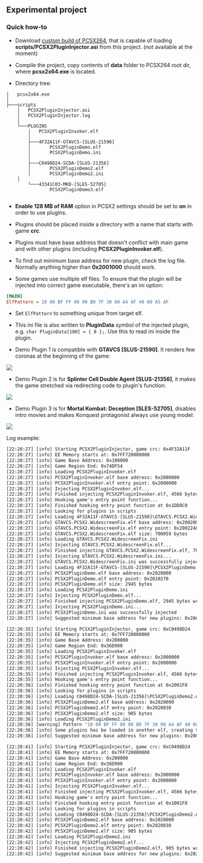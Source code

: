 ## Experimental project

### Quick how-to

 - Download [custom build of PCSX264](https://github.com/ThirteenAG/pcsx2/actions), that is capable of loading **scripts/PCSX2PluginInjector.asi** from this project. (not available at the moment)

- Compile the project, copy contents of **data** folder to PCSX264 root dir, where **pcsx2x64.exe** is located.

- Directory tree:

```
│   pcsx2x64.exe
│
├───scripts
    │   PCSX2PluginInjector.asi
    │   PCSX2PluginInjector.log
    │
    └───PLUGINS
        │   PCSX2PluginInvoker.elf
        │
        ├───4F32A11F-GTAVCS-[SLUS-21590]
        │       PCSX2PluginDemo.elf
        │       PCSX2PluginDemo.ini
        │
        ├───C0498D24-SCDA-[SLUS-21356]
        │       PCSX2PluginDemo2.elf
        │       PCSX2PluginDemo2.ini
	│
        └───43341C03-MKD-[SLES-52705]
                PCSX2PluginDemo3.elf			
				
```

 - **Enable 128 MB of RAM** option in PCSX2 settings should be set to **on** in order to use plugins.

 - Plugins should be placed inside a directory with a name that starts with game **crc**.

 - Plugins must have base address that doesn't conflict with main game and with other plugins (including **PCSX2PluginInvoker.elf**).

 - To find out minimum base address for new plugin, check the log file. Normally anything higher than **0x2001000** should work.

 - Some games use multiple elf files. To ensure that the plugin will be injected into correct game executable, there's an ini option:

```ini
[MAIN]
ElfPattern = 10 00 BF FF 00 00 B0 7F 30 00 A4 AF 40 00 A5 AF
```

 - Set `ElfPattern` to something unique from target elf. 

 - This ini file is also written to **PluginData** symbol of the injected plugin, e.g. `char PluginData[100] = { 0 };`. Use this to read ini inside the plugin.

- Demo Plugin 1 is compatible with **GTAVCS [SLUS-21590]**. It renders few coronas at the beginning of the game:

![](https://i.imgur.com/qYbBtr3.png)

- Demo Plugin 2 is for **Splinter Cell Double Agent [SLUS-21356]**, it makes the game stretched via redirecting code to plugin's function:

![](https://i.imgur.com/rBmx5Pc.png)

- Demo Plugin 3 is for **Mortal Kombat: Deception [SLES-52705]**, disables intro movies and makes Konquest protagonist always use young model:

![](https://i.imgur.com/VWptXcv.png)

Log example:

```bat
[22:20:27] [info] Starting PCSX2PluginInjector, game crc: 0x4F32A11F
[22:20:27] [info] EE Memory starts at: 0x7FF720000000
[22:20:27] [info] Game Base Address: 0x100000
[22:20:27] [info] Game Region End: 0x74DF54
[22:20:27] [info] Loading PCSX2PluginInvoker.elf
[22:20:27] [info] PCSX2PluginInvoker.elf base address: 0x2000000
[22:20:27] [info] PCSX2PluginInvoker.elf entry point: 0x2000000
[22:20:27] [info] Injecting PCSX2PluginInvoker.elf...
[22:20:27] [info] Finished injecting PCSX2PluginInvoker.elf, 4566 bytes written at 0x2000000
[22:20:27] [info] Hooking game's entry point function...
[22:20:27] [info] Finished hooking entry point function at 0x1DD8C0
[22:20:27] [info] Looking for plugins in scripts
[22:20:27] [info] Loading 4F32A11F-GTAVCS-[SLUS-21590]\GTAVCS.PCSX2.WidescreenFix.elf
[22:20:27] [info] GTAVCS.PCSX2.WidescreenFix.elf base address: 0x2002000
[22:20:27] [info] GTAVCS.PCSX2.WidescreenFix.elf entry point: 0x2002248
[22:20:27] [info] GTAVCS.PCSX2.WidescreenFix.elf size: 700059 bytes
[22:20:27] [info] Loading GTAVCS.PCSX2.WidescreenFix.ini
[22:20:27] [info] Injecting GTAVCS.PCSX2.WidescreenFix.elf...
[22:20:27] [info] Finished injecting GTAVCS.PCSX2.WidescreenFix.elf, 700059 bytes written at 0x2002000
[22:20:27] [info] Injecting GTAVCS.PCSX2.WidescreenFix.ini...
[22:20:27] [info] GTAVCS.PCSX2.WidescreenFix.ini was successfully injected
[22:20:27] [info] Loading 4F32A11F-GTAVCS-[SLUS-21590]\PCSX2PluginDemo.elf
[22:20:27] [info] PCSX2PluginDemo.elf base address: 0x2020000
[22:20:27] [info] PCSX2PluginDemo.elf entry point: 0x2020270
[22:20:27] [info] PCSX2PluginDemo.elf size: 2945 bytes
[22:20:27] [info] Loading PCSX2PluginDemo.ini
[22:20:27] [info] Injecting PCSX2PluginDemo.elf...
[22:20:27] [info] Finished injecting PCSX2PluginDemo.elf, 2945 bytes written at 0x2020000
[22:20:27] [info] Injecting PCSX2PluginDemo.ini...
[22:20:27] [info] PCSX2PluginDemo.ini was successfully injected
[22:20:27] [info] Suggested minimum base address for new plugins: 0x20ACE9B

[22:20:35] [info] Starting PCSX2PluginInjector, game crc: 0xC0498D24
[22:20:35] [info] EE Memory starts at: 0x7FF720000000
[22:20:35] [info] Game Base Address: 0x200000
[22:20:35] [info] Game Region End: 0x36D900
[22:20:35] [info] Loading PCSX2PluginInvoker.elf
[22:20:35] [info] PCSX2PluginInvoker.elf base address: 0x2000000
[22:20:35] [info] PCSX2PluginInvoker.elf entry point: 0x2000000
[22:20:35] [info] Injecting PCSX2PluginInvoker.elf...
[22:20:35] [info] Finished injecting PCSX2PluginInvoker.elf, 4566 bytes written at 0x2000000
[22:20:35] [info] Hooking game's entry point function...
[22:20:36] [info] Finished hooking entry point function at 0x2001F8
[22:20:36] [info] Looking for plugins in scripts
[22:20:36] [info] Loading C0498D24-SCDA-[SLUS-21356]\PCSX2PluginDemo2.elf
[22:20:36] [info] PCSX2PluginDemo2.elf base address: 0x2020000
[22:20:36] [info] PCSX2PluginDemo2.elf entry point: 0x2020030
[22:20:36] [info] PCSX2PluginDemo2.elf size: 905 bytes
[22:20:36] [info] Loading PCSX2PluginDemo2.ini
[22:20:36] [warning] Pattern "10 00 BF FF 00 00 B0 7F 30 00 A4 AF 40 00 A5 AF" is not found in this elf, PCSX2PluginDemo2.elf will not be loaded at this time
[22:20:36] [info] Some plugins has be loaded in another elf, creating thread to handle it
[22:20:36] [info] Suggested minimum base address for new plugins: 0x20011D6

[22:20:41] [info] Starting PCSX2PluginInjector, game crc: 0xC0498D24
[22:20:41] [info] EE Memory starts at: 0x7FF720000000
[22:20:41] [info] Game Base Address: 0x200000
[22:20:41] [info] Game Region End: 0x36D900
[22:20:41] [info] Loading PCSX2PluginInvoker.elf
[22:20:41] [info] PCSX2PluginInvoker.elf base address: 0x2000000
[22:20:41] [info] PCSX2PluginInvoker.elf entry point: 0x2000000
[22:20:41] [info] Injecting PCSX2PluginInvoker.elf...
[22:20:41] [info] Finished injecting PCSX2PluginInvoker.elf, 4566 bytes written at 0x2000000
[22:20:41] [info] Hooking game's entry point function...
[22:20:42] [info] Finished hooking entry point function at 0x1001F8
[22:20:42] [info] Looking for plugins in scripts
[22:20:42] [info] Loading C0498D24-SCDA-[SLUS-21356]\PCSX2PluginDemo2.elf
[22:20:42] [info] PCSX2PluginDemo2.elf base address: 0x2020000
[22:20:42] [info] PCSX2PluginDemo2.elf entry point: 0x2020030
[22:20:42] [info] PCSX2PluginDemo2.elf size: 905 bytes
[22:20:42] [info] Loading PCSX2PluginDemo2.ini
[22:20:42] [info] Injecting PCSX2PluginDemo2.elf...
[22:20:42] [info] Finished injecting PCSX2PluginDemo2.elf, 905 bytes written at 0x2020000
[22:20:42] [info] Suggested minimum base address for new plugins: 0x2020389
```
